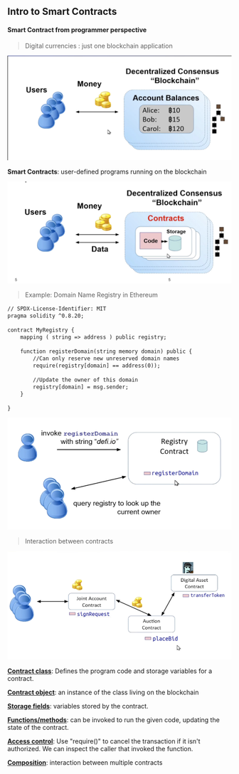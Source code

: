 ## Intro to Smart Contracts

#### Smart Contract from programmer perspective

> Digital currencies : just one blockchain application

![alt text](image.png)

**Smart Contracts**: user-defined programs running on the blockchain

![alt text](image-1.png)

> Example: Domain Name Registry in Ethereum

```solidity
// SPDX-License-Identifier: MIT
pragma solidity ^0.8.20;

contract MyRegistry {
    mapping ( string => address ) public registry;

    function registerDomain(string memory domain) public {
        //Can only reserve new unreserved domain names
        require(registry[domain] == address(0));

        //Update the owner of this domain
        registry[domain] = msg.sender;
    }

}
```

![alt text](image-2.png)

> Interaction between contracts

![alt text](image-3.png)

**<ins>Contract class</ins>**: Defines the program code and storage variables for a contract.

**<ins>Contract object</ins>**: an instance of the class living on the blockchain

**<ins>Storage fields</ins>**: variables stored by the contract.

**<ins>Functions/methods</ins>**: can be invoked to run the given code, updating the state of the contract.

**<ins>Access control</ins>**: Use "require()" to cancel the transaction if it isn't authorized. We can inspect the caller that invoked the function.

**<ins>Composition</ins>**: interaction between multiple contracts